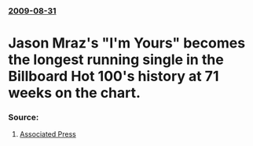 ### [2009-08-31](/news/2009/08/31/index.md)

#  Jason Mraz's "I'm Yours" becomes the longest running single in the Billboard Hot 100's history at 71 weeks on the chart. 




### Source:

1. [Associated Press](http://www.google.com/hostednews/ap/article/ALeqM5hA4ArB4jAP82Bojh6s-yU5EHM13wD9ADVPR00)
